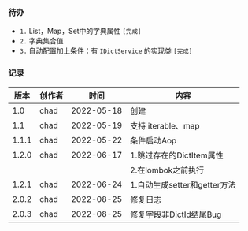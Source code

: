 ### 待办
- `1.` List，Map，Set中的字典属性 `[完成]`
- `2.` 字典集合值
- `3.` 自动配置加上条件：有 `IDictService` 的实现类 `[完成]`

### 记录

| 版本    |创作者| 时间         | 内容                    |
|-------|---|------------|-----------------------|
| 1.0   |chad| 2022-05-18 | 创建                    |
| 1.1   |chad| 2022-05-19 | 支持 iterable、map       |
| 1.1.1 |chad| 2022-05-22 | 条件启动Aop               |
| 1.2.0 |chad| 2022-06-17 | 1.跳过存在的DictItem属性     |
|       | |            | 2.在lombok之前执行         |
| 1.2.1 |chad| 2022-06-24 | 1.自动生成setter和getter方法 |
| 2.0.2 |chad| 2022-08-25 | 修复日志                  |
| 2.0.3 |chad| 2022-08-25 | 修复字段非DictId结尾Bug      |

